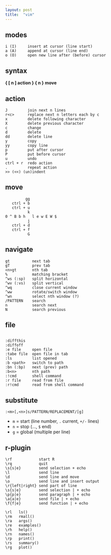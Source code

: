 ```yaml
---
layout: post
title:  "vim"
---
```


## modes

```
i (I)     insert at cursor (line start)
a (A)     append at cursor (line end)
o (O)     open new line after (before) cursor
```

## syntax

**{ [ n ] action } { n } move**

## action

```
J         join next n lines
r<c>      replace next n letters each by c
x         delete following character
X         delete previous character
c         change
d         delete
dd        delete line
y         copy
yy        copy line
p         put after cursor
P         put before cursor
u         undo
ctrl + r  redo action
.         repeat action
>> (<<) (un)indent
```

## move

```
         gg
   ctrl + b
   ctrl + u
          k
0 ^ B b h   l e w E W $
          j
   ctrl + d
   ctrl + f
          G
```

## navigate

```
gt          next tab
gT          prev tab
<n>gt       nth tab
%           matching bracket
^ws (:sp)   split horizontal
^wv (:vs)   split vertical
^wq         close current window
^ww         rotate/switch window
^wn         select nth window (?)
/PATTERN    search
n           search next
N           search previous
```

## file

```

:diffthis
:diffoff
:e file     open file
:tabe file  open file in tab
:ls         list opened
:b <path>   switch to path
:bn (:bp)   next (prev) path
:b<n>       nth path
:!cmd       shell command
:r file     read from file
:r!cmd      read from shell command
```

## substitute

```
:<m>[,<n>]s/PATTERN/REPLACEMENT/[g]
```
* `m` = start (line number, `.` current, `+/-` lines)
* `n` = stop (..., `$` end)
* `g` = global (multiple per line)

## r-plugin

```
\rf            start R
\rq            quit
\s{s|e}        send selection + echo
\l             send line
\d             send line and move
\o             send line and insert output
\r{left|right} send part of line
\s{s|e}        send selection | + echo
\p{p|e}        send paragraph | + echo
\a{a|e}        send file | + echo
\f{f|e}        send function | + echo

\rl   ls()
\rm   rmall()
\ra   args()
\re   examples()
\rh   help()
\rn   names()
\rp   print()
\rs   summary()
\rg   plot()
```
